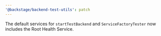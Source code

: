 ```yaml
---
'@backstage/backend-test-utils': patch
---
```


The default services for `startTestBackend` and `ServiceFactoryTester` now includes the Root Health Service.
